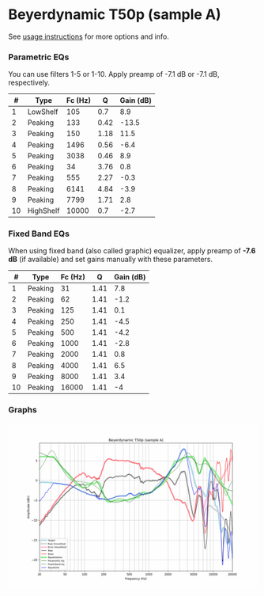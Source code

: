 # Beyerdynamic T50p (sample A)
See [usage instructions](https://github.com/jaakkopasanen/AutoEq#usage) for more options and info.

### Parametric EQs
You can use filters 1-5 or 1-10. Apply preamp of -7.1 dB or -7.1 dB, respectively.

|   # | Type      |   Fc (Hz) |    Q |   Gain (dB) |
|-----|-----------|-----------|------|-------------|
|   1 | LowShelf  |       105 | 0.7  |         8.9 |
|   2 | Peaking   |       133 | 0.42 |       -13.5 |
|   3 | Peaking   |       150 | 1.18 |        11.5 |
|   4 | Peaking   |      1496 | 0.56 |        -6.4 |
|   5 | Peaking   |      3038 | 0.46 |         8.9 |
|   6 | Peaking   |        34 | 3.76 |         0.8 |
|   7 | Peaking   |       555 | 2.27 |        -0.3 |
|   8 | Peaking   |      6141 | 4.84 |        -3.9 |
|   9 | Peaking   |      7799 | 1.71 |         2.8 |
|  10 | HighShelf |     10000 | 0.7  |        -2.7 |

### Fixed Band EQs
When using fixed band (also called graphic) equalizer, apply preamp of **-7.6 dB** (if available) and set gains manually with these parameters.

|   # | Type    |   Fc (Hz) |    Q |   Gain (dB) |
|-----|---------|-----------|------|-------------|
|   1 | Peaking |        31 | 1.41 |         7.8 |
|   2 | Peaking |        62 | 1.41 |        -1.2 |
|   3 | Peaking |       125 | 1.41 |         0.1 |
|   4 | Peaking |       250 | 1.41 |        -4.5 |
|   5 | Peaking |       500 | 1.41 |        -4.2 |
|   6 | Peaking |      1000 | 1.41 |        -2.8 |
|   7 | Peaking |      2000 | 1.41 |         0.8 |
|   8 | Peaking |      4000 | 1.41 |         6.5 |
|   9 | Peaking |      8000 | 1.41 |         3.4 |
|  10 | Peaking |     16000 | 1.41 |        -4   |

### Graphs
![](./Beyerdynamic%20T50p%20(sample%20A).png)
